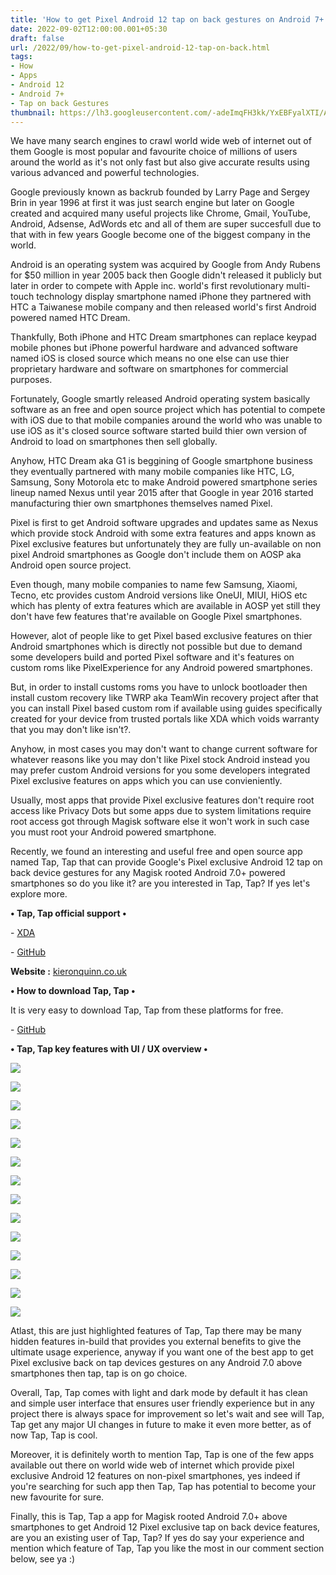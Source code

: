 ```yaml
---
title: 'How to get Pixel Android 12 tap on back gestures on Android 7+.'
date: 2022-09-02T12:00:00.001+05:30
draft: false
url: /2022/09/how-to-get-pixel-android-12-tap-on-back.html
tags: 
- How
- Apps
- Android 12
- Android 7+
- Tap on back Gestures
thumbnail: https://lh3.googleusercontent.com/-adeImqFH3kk/YxEBFyalXTI/AAAAAAAANdc/bul_SKwwo-ILK9Ozlby_YvSZetvacxcqQCNcBGAsYHQ/s1600/1662058768913658-0.png
---
```


  

We have many search engines to crawl world wide web of internet out of them Google is most popular and favourite choice of millions of users around the world as it's not only fast but also give accurate results using various advanced and powerful technologies.

  

Google previously known as backrub founded by Larry Page and Sergey Brin in year 1996 at first it was just search engine but later on Google created and acquired many useful projects like Chrome, Gmail, YouTube, Android, Adsense, AdWords etc and all of them are super succesfull due to that with in few years Google become one of the biggest company in the world.

  

Android is an operating system was acquired by Google from Andy Rubens for $50 million in year 2005 back then Google didn't released it publicly but later in order to compete with Apple inc. world's first revolutionary multi-touch technology display smartphone named iPhone they partnered with HTC a Taiwanese mobile company and then released world's first Android powered named HTC Dream.

  

Thankfully, Both iPhone and HTC Dream smartphones can replace keypad mobile phones but iPhone powerful hardware and advanced software named iOS is closed source which means no one else can use thier proprietary hardware and software on smartphones for commercial purposes.

  

Fortunately, Google smartly released Android operating system basically software as an free and open source project which has potential to compete with iOS due to that mobile companies around the world who was unable to use iOS as it's closed source software started build thier own version of Android to load on smartphones then sell globally.

  

Anyhow, HTC Dream aka G1 is beggining of Google smartphone business they eventually partnered with many mobile companies like HTC, LG, Samsung, Sony Motorola etc to make Android powered smartphone series lineup named Nexus until year 2015 after that Google in year 2016 started manufacturing thier own smartphones themselves named Pixel.

  

Pixel is first to get Android software upgrades and updates same as Nexus which provide stock Android with some extra features and apps known as Pixel exclusive features but unfortunately they are fully un-available on non pixel Android smartphones as Google don't include them on AOSP aka Android open source project.

  

Even though, many mobile companies to name few Samsung, Xiaomi, Tecno, etc provides custom Android versions like OneUI, MIUI, HiOS etc which has plenty of extra features which are available in AOSP yet still they don't have few features that're available on Google Pixel smartphones.

  

However, alot of people like to get Pixel based exclusive features on thier Android smartphones which is directly not possible but due to demand some developers build and ported Pixel software and it's features on custom roms like PixelExperience for any Android powered smartphones.

  

But, in order to install customs roms you have to unlock bootloader then install custom recovery like TWRP aka TeamWin recovery project after that you can install Pixel based custom rom if available using guides specifically created for your device from trusted portals like XDA which voids warranty that you may don't like isn't?.

  

Anyhow, in most cases you may don't want to change current software for whatever reasons like you may don't like Pixel stock Android instead you may prefer custom Android versions for you some developers integrated Pixel exclusive features on apps which you can use convieniently.

  

Usually, most apps that provide Pixel exclusive features don't require root access like Privacy Dots but some apps due to system limitations require root access got through Magisk software else it won't work in such case you must root your Android powered smartphone.

  

Recently, we found an interesting and useful free and open source app named Tap, Tap that can provide Google's Pixel exclusive Android 12 tap on back device gestures for any Magisk rooted Android 7.0+ powered smartphones so do you like it? are you interested in Tap, Tap? If yes let's explore more.

  

**• Tap, Tap official support •**

\- [XDA](https://kieronquinn.co.uk/redirect/TapTap/xda)

\- [GitHub](https://github.com/KieronQuinn/TapTap/releases/tag/1.4)  

  

**Website :** [kieronquinn.co.uk](http://kieronquinn.co.uk)

  

**• How to download Tap, Tap •**

It is very easy to download Tap, Tap from these platforms for free.

  

\- [GitHub](https://github.com/KieronQuinn/TapTap/releases/tag/1.4)  

  

**• Tap, Tap key features with UI / UX overview •**

  

 ![](https://lh3.googleusercontent.com/-dDho9E2ZS48/YxEBEac1AuI/AAAAAAAANdY/w_e9MZVu6x4ZMmeqw1FQ-mkNSeJm0XmDgCNcBGAsYHQ/s1600/1662058765438722-1.png) 

  

 **![](https://lh3.googleusercontent.com/-gTLkGE6ppyA/YxEBDnnfhtI/AAAAAAAANdU/EjRu-3uthU4OrWVxv_upg81RO8_6l4fEgCNcBGAsYHQ/s1600/1662058760658552-2.png)** 

 **![](https://lh3.googleusercontent.com/-3X40hr__6Og/YxEBCVXUaII/AAAAAAAANdQ/4H_HQGkrGUYvSla84MubqHHyj0-IlcTtgCNcBGAsYHQ/s1600/1662058753670584-3.png)** 

 **![](https://lh3.googleusercontent.com/-3xn07wP9lrc/YxEBAhfXGCI/AAAAAAAANdM/NdXznJ5oEpkuDY-H7xBQ7F5ibS3hMiM_gCNcBGAsYHQ/s1600/1662058747802925-4.png)** 

 **![](https://lh3.googleusercontent.com/-HU2DXID3XB0/YxEA_PuAfQI/AAAAAAAANdI/Nvd9rG7pWW4_wtbfiSsowuhhLO62KYEpgCNcBGAsYHQ/s1600/1662058742099477-5.png)** 

 **![](https://lh3.googleusercontent.com/-Z5s6eOSaVZE/YxEA9jHjQ7I/AAAAAAAANdE/MJ_VqkeaZ5gdFAGHP2DhLaOdRdX7YTCtwCNcBGAsYHQ/s1600/1662058736336469-6.png)** 

 **![](https://lh3.googleusercontent.com/-4U24Oirx1eI/YxD_oXJUXcI/AAAAAAAANcs/lECG7TsVS2YZP_6UBJq2bimuaXH-Y2YcQCNcBGAsYHQ/s1600/1662058397021391-7.png)** 

 **![](https://lh3.googleusercontent.com/-j9XsOINMQ_E/YxD_nbcxpII/AAAAAAAANco/4opkmA2IB7o27gG5Ggn2Syrl4G2_pDB7gCNcBGAsYHQ/s1600/1662058393072972-8.png)** 

 **![](https://lh3.googleusercontent.com/-tt15fIAjaAs/YxD_mU5immI/AAAAAAAANck/wfye4leDCrM8Fg1ivlsFmfDAtmHpG_9jgCNcBGAsYHQ/s1600/1662058389245030-9.png)** 

 **![](https://lh3.googleusercontent.com/-zPDbOpsPkJA/YxD_lZi9sZI/AAAAAAAANcg/aiwW8R8tNbMZ7mffks01S3WtW2B1fdTXwCNcBGAsYHQ/s1600/1662058385274192-10.png)** 

 **![](https://lh3.googleusercontent.com/-LpwsgHnjQio/YxD_kci7bLI/AAAAAAAANcc/jg1-u9JDGi0ha-w3JYONbSH3XAZe7wJRwCNcBGAsYHQ/s1600/1662058381560468-11.png)** 

 **![](https://lh3.googleusercontent.com/-UPSmwtenZqw/YxD_jW3N6_I/AAAAAAAANcY/Iya49MgT_lAlUcluWD_HDstVfXXrxInhACNcBGAsYHQ/s1600/1662058377700811-12.png)** 

 **![](https://lh3.googleusercontent.com/-re708spMs1s/YxD_ir0-PDI/AAAAAAAANcU/8B04m5Nfxso038k4RB3o8hLh7bFWEh3kgCNcBGAsYHQ/s1600/1662058373897292-13.png)** 

 **![](https://lh3.googleusercontent.com/--ULLj1jkYTQ/YxD_hjn1OdI/AAAAAAAANcQ/OqXzONMudBAgyG2VO4sXT4R4XVzP-HotgCNcBGAsYHQ/s1600/1662058219245904-14.png)** 

Atlast, this are just highlighted features of Tap, Tap there may be many hidden features in-build that provides you external benefits to give the ultimate usage experience, anyway if you want one of the best app to get Pixel exclusive back on tap devices gestures on any Android 7.0 above smartphones then tap, tap is on go choice.

  

Overall, Tap, Tap comes with light and dark mode by default it has clean and simple user interface that ensures user friendly experience but in any project there is always space for improvement so let's wait and see will Tap, Tap get any major UI changes in future to make it even more better, as of now Tap, Tap is cool.

  

Moreover, it is definitely worth to mention Tap, Tap is one of the few apps available out there on world wide web of internet which provide pixel exclusive Android 12 features on non-pixel smartphones, yes indeed if you're searching for such app then Tap, Tap has potential to become your new favourite for sure.

  

Finally, this is Tap, Tap a app for Magisk rooted Android 7.0+ above smartphones to get Android 12 Pixel exclusive tap on back device features, are you an existing user of Tap, Tap? If yes do say your experience and mention which feature of Tap, Tap you like the most in our comment section below, see ya :)